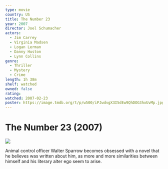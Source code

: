 ```yaml
---
type: movie
country: US
title: The Number 23
year: 2007
director: Joel Schumacher
actors:
  - Jim Carrey
  - Virginia Madsen
  - Logan Lerman
  - Danny Huston
  - Lynn Collins
genre:
  - Thriller
  - Mystery
  - Crime
length: 1h 38m
shelf: watched
owned: false
rating:
watched: 2007-02-23
poster: https://image.tmdb.org/t/p/w500/iPJwdvgX3I5dEw9QhDOG3hxUvMp.jpg
---
```


# The Number 23 (2007)

![](https://image.tmdb.org/t/p/w500/iPJwdvgX3I5dEw9QhDOG3hxUvMp.jpg)

Animal control officer Walter Sparrow becomes obsessed with a novel that he believes was written about him, as more and more similarities between himself and his literary alter ego seem to arise.